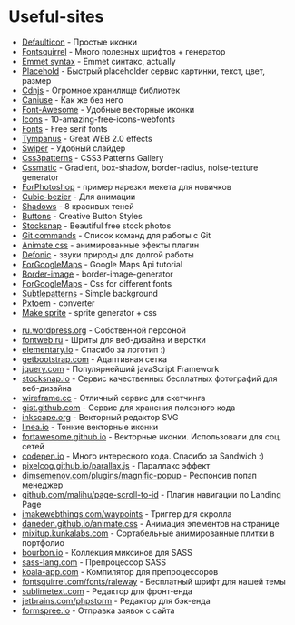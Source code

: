 # Useful-sites
* [Defaulticon] - Простые иконки
* [Fontsquirrel] - Много полезных шрифтов + генератор
* [Emmet syntax] - Emmet синтакс, actually
* [Placehold] - Быстрый placeholder сервис картинки, текст, цвет, размер
* [Сdnjs] - Огромное хранилище библиотек
* [Сaniuse] - Как же без него
* [Font-Awesome] - Удобные векторные иконки
* [Icons] - 10-amazing-free-icons-webfonts
* [Fonts] - Free serif fonts
* [Tympanus] - Great WEB 2.0 effects
* [Swiper] - Удобный слайдер
* [Сss3patterns] - CSS3 Patterns Gallery
* [Сssmatic] - Gradient, box-shadow, border-radius, noise-texture generator
* [ForPhotoshop] - пример нарезки мекета для новичков
* [Сubic-bezier] - Для анимации
* [Shadows] - 8 красивых теней
* [Buttons] - Creative Button Styles
* [Stocksnap] - Beautiful free stock photos
* [Git commands] - Список команд для работы с Git 
* [Animate.css] - анимированные эфекты плагин
* [Defonic] - звуки природы для долгой работы
* [ForGoogleMaps] - Google Maps Api tutorial
* [Border-image] - border-image-generator
* [ForGoogleMaps] - Css for different fonts
* [Subtlepatterns] - Simple background
* [Pxtoem] - converter
* [Make sprite] - sprite generator + css


[Defaulticon]: <http://www.defaulticon.com/>
[Fontsquirrel]: <https://www.fontsquirrel.com/>
[Emmet syntax]: <http://docs.emmet.io/cheat-sheet/>
[Placehold]: <https://placehold.it/>
[Сdnjs]: <https://cdnjs.com/>
[Сaniuse]: <http://caniuse.com/>
[Font-Awesome]: <https://fortawesome.github.io/Font-Awesome/>
[Icons]: <http://www.catswhocode.com/blog/10-amazing-free-icons-webfonts>
[Fonts]: <http://blogsizzle.com/fonts/good-serif-fonts-free-download/>
[Tympanus]: <http://tympanus.net/Development/FullscreenImage3DEffect/>
[Swiper]: <http://idangero.us/swiper/#.VvWusOKLS01>
[Сss3patterns]: <http://lea.verou.me/css3patterns/>
[Сssmatic]: <http://www.cssmatic.com/>
[ForPhotoshop]: <http://zencoder.ru/photoshop/photoshop-example-cutting-mockup/>
[Сubic-bezier]: <http://cubic-bezier.com/>
[Shadows]: <http://beloweb.ru/novichkam/kak-sdelat-krasivuyu-ten-dlya-bloka-s-pomoshhyu-css-8-primerov.html>
[Buttons]: <http://tympanus.net/Development/CreativeButtons/>
[Stocksnap]: <https://stocksnap.io/>
[Git commands]: <http://pontyk.com.ua/zametki/kratkij-spisok-komand-dlya-raboty-s-git/>
[Animate.css]: <https://daneden.github.io/animate.css/>
[Defonic]: <http://defonic.com/>
[ForGoogleMaps]: <https://habrahabr.ru/post/110460/>
[Border-image]: <http://border-image.com/>
[Cssfontstack]: <http://www.cssfontstack.com/>
[Subtlepatterns]: <http://subtlepatterns.com/>
[Pxtoem]: <http://pxtoem.com/>
[Make sprite]: <http://spritepad.wearekiss.com/#>
<ul>
	<li><a href="http://ru.wordpress.org" target="_blank">ru.wordpress.org</a> - Собственной персоной</li>
	<li><a href="http://fontweb.ru" target="_blank">fontweb.ru</a> - Шриты для веб-дизайна и верстки</li>
	<li><a href="http://elementary.io" target="_blank">elementary.io</a> - Спасибо за логотип :)</li>
	<li><a href="http://getbootstrap.com" target="_blank">getbootstrap.com</a> - Адаптивная сетка</li>
	<li><a href="http://jquery.com" target="_blank">jquery.com</a> - Популярнейший javaScript Framework</li>
	<li><a href="http://stocksnap.io" target="_blank">stocksnap.io</a> - Сервис качественных бесплатных фотографий для веб-дизайна</li>
	<li><a href="http://wireframe.cc/fEKu0b" target="_blank">wireframe.cc</a> - Отличный сервис для скетчинга</li>
	<li><a href="http://gist.github.com/agragregra" target="_blank">gist.github.com</a> - Сервис для хранения полезного кода</li>
	<li><a href="http://inkscape.org" target="_blank">inkscape.org</a> - Векторный редактор SVG</li>
	<li><a href="http://linea.io" target="_blank">linea.io</a> - Тонкие векторные иконки</li>
	<li><a href="http://fortawesome.github.io/Font-Awesome" target="_blank">fortawesome.github.io</a> - Векторные иконки. Использовали для соц. сетей</li>
	<li><a href="http://codepen.io/anon/pen/azYBoX" target="_blank">codepen.io</a> - Много интересного кода. Спасибо за Sandwich :)</li>
	<li><a href="http://pixelcog.github.io/parallax.js" target="_blank">pixelcog.github.io/parallax.js</a> - Параллакс эффект</li>
	<li><a href="http://dimsemenov.com/plugins/magnific-popup" target="_blank">dimsemenov.com/plugins/magnific-popup</a> - Респонсив попап менеджер</li>
	<li><a href="http://github.com/malihu/page-scroll-to-id" target="_blank">github.com/malihu/page-scroll-to-id</a> - Плагин навигации по Landing Page</li>
	<li><a href="http://imakewebthings.com/waypoints" target="_blank">imakewebthings.com/waypoints</a> - Триггер для скролла</li>
	<li><a href="http://daneden.github.io/animate.css" target="_blank">daneden.github.io/animate.css</a> - Анимация элементов на странице</li>
	<li><a href="http://mixitup.kunkalabs.com" target="_blank">mixitup.kunkalabs.com</a> - Сортабельные анимированные плитки в портфолио</li>
	<li><a href="http://bourbon.io" target="_blank">bourbon.io</a> - Коллекция миксинов для SASS</li>
	<li><a href="http://sass-lang.com" target="_blank">sass-lang.com</a> - Препроцессор SASS</li>
	<li><a href="http://koala-app.com" target="_blank">koala-app.com</a> - Компилятор для препроцессоров</li>
	<li><a href="http://fontsquirrel.com/fonts/raleway" target="_blank">fontsquirrel.com/fonts/raleway</a> - Бесплатный шрифт для нашей темы</li>
	<li><a href="http://sublimetext.com" target="_blank">sublimetext.com</a> - Редактор для фронт-енда</li>
	<li><a href="http://jetbrains.com/phpstorm" target="_blank">jetbrains.com/phpstorm</a> - Редактор для бэк-енда</li>
	<li><a href="http://formspree.io" target="_blank">formspree.io</a> - Отправка заявок с сайта</li>
</ul>
